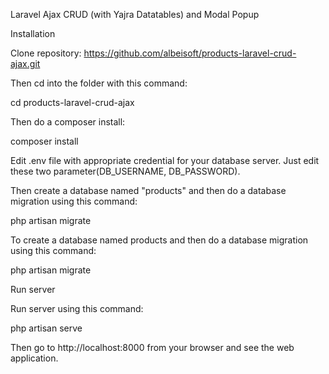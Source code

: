 Laravel Ajax CRUD (with Yajra Datatables) and Modal Popup

Installation

Clone repository:
https://github.com/albeisoft/products-laravel-crud-ajax.git

Then cd into the folder with this command:

cd products-laravel-crud-ajax

Then do a composer install:

composer install

Edit .env file with appropriate credential for your database server. Just edit these two parameter(DB_USERNAME, DB_PASSWORD).

Then create a database named "products" and then do a database migration using this command:

php artisan migrate

To create a database named products and then do a database migration using this command:

php artisan migrate

Run server

Run server using this command:

php artisan serve

Then go to http://localhost:8000 from your browser and see the web application.



